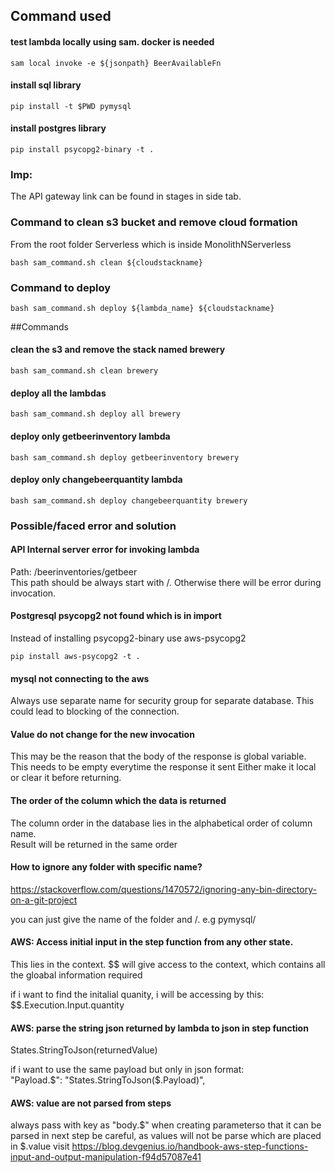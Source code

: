 ## Command used

#### test lambda locally using sam. docker is needed
```
sam local invoke -e ${jsonpath} BeerAvailableFn

```

#### install sql library
```
pip install -t $PWD pymysql
```

#### install postgres library
```
pip install psycopg2-binary -t .
```

### Imp:
The API gateway link can be found in stages in side tab.

### Command to clean s3 bucket and remove cloud formation
From the root folder Serverless which is inside MonolithNServerless
```
bash sam_command.sh clean ${cloudstackname}
```

### Command to deploy
```
bash sam_command.sh deploy ${lambda_name} ${cloudstackname}
```

##Commands
#### clean the s3 and remove the stack named brewery
```
bash sam_command.sh clean brewery
```
#### deploy all the lambdas
```
bash sam_command.sh deploy all brewery
```
#### deploy only getbeerinventory lambda
```
bash sam_command.sh deploy getbeerinventory brewery
```

#### deploy only changebeerquantity lambda
```
bash sam_command.sh deploy changebeerquantity brewery
```


### Possible/faced error and solution
#### API Internal server error for invoking lambda
Path: /beerinventories/getbeer  
This path should be always start with /. Otherwise there will be error during invocation.

#### Postgresql psycopg2 not found which is in import
Instead of installing psycopg2-binary use aws-psycopg2  
```
pip install aws-psycopg2 -t .
```

#### mysql not connecting to the aws
Always use separate name for security group for separate database.
This could lead to blocking of the connection.

#### Value do not change for the new invocation
This may be the reason that the body of the response is global variable. This needs to be empty everytime the response it sent
Either make it local or clear it before returning.

#### The order of the column which the data is returned
The column order in the database lies in the alphabetical order of column name.  
Result will be returned in the same order

#### How to ignore any folder with specific name?
https://stackoverflow.com/questions/1470572/ignoring-any-bin-directory-on-a-git-project

you can just give the name of the folder and /.
e.g 
pymysql/ 

#### AWS: Access initial input in the step function from any other state.
This lies in the context. 
$$ will give access to the context, which contains all the gloabal information required

if i want to find the initalial quanity, i will be accessing by this:  
$$.Execution.Input.quantity


#### AWS: parse the string json returned by lambda to json in step function
States.StringToJson(returnedValue)

if i want to use the same payload but only in json format:  
"Payload.$": "States.StringToJson($.Payload)",


#### AWS: value are not parsed from steps
always pass with key as "body.$" when creating parameterso that it can be parsed in next step
be careful, as values will not be parse which are placed in $.value
visit
https://blog.devgenius.io/handbook-aws-step-functions-input-and-output-manipulation-f94d57087e41
